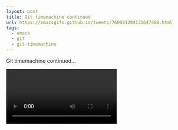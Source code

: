 ```yaml
---
layout: post
title: Git timemachine continued
url: https://emacsgifs.github.io/tweets/760681204131647488.html
tags:
  - emacs
  - git
  - git-timemachine
---
```


Git timemachine continued...

<video controls autoplay>
  <source src="/public/videos/760681204131647488.mp4" type="video/mp4">
    Sorry your browser does not support the video tag, maybe time to upgrade?
</video>
